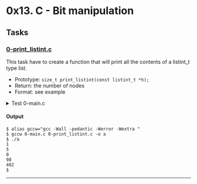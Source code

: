 # 0x13. C - Bit manipulation

## Tasks

### [0-print_listint.c](./0-print_listint.c)

This task have to create a function that will print all the contents of a listint_t
type list.

* Prototype: `size_t print_listint(const listint_t *h);`
* Return: the number of nodes
* Format: see example

<details>
<summary>Test 0-main.c</summary>

```C
#include <stdio.h>
#include "holberton.h"

/**
 * main - check the code for Holberton School students.
 *
 * Return: Always 0.
 */
int main(void)
{
    unsigned int n;

    n = binary_to_uint("1");
    printf("%u\n", n);
    n = binary_to_uint("101");
    printf("%u\n", n);
    n = binary_to_uint("1e01");
    printf("%u\n", n);
    n = binary_to_uint("1100010");
    printf("%u\n", n);
    n = binary_to_uint("0000000000000000000110010010");
    printf("%u\n", n);
    return (0);
}
```

</details>

#### Output
```
$ alias gccw="gcc -Wall -pedantic -Werror -Wextra "
$ gccw 0-main.c 0-print_listint.c -o a
$ ./a 
1
5
0
98
402
$
```
---

